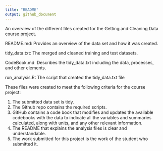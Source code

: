 ```yaml
---
title: "README"
output: github_document
---
```

An overview of the different files created for the Getting and Cleaning Data course project.

README.md: Provides an overview of the data set and how it was created.

tidy_data.txt: The merged and cleaned training and test datasets.

CodeBook.md: Describes the tidy_data.txt including the data, processes, and other elements.

run_analysis.R: The script that created the tidy_data.txt file 

These files were created to meet the following criteria for the course project:

1. The submitted data set is tidy.
2. The Github repo contains the required scripts.
3. GitHub contains a code book that modifies and updates the available codebooks with the data to indicate all the variables and summaries calculated, along with units, and any other relevant information.
4. The README that explains the analysis files is clear and understandable.
5. The work submitted for this project is the work of the student who submitted it.